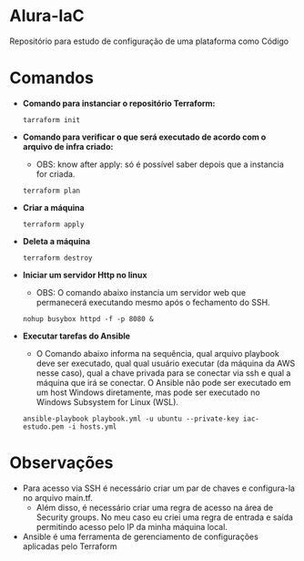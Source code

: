 # Alura-IaC
Repositório para estudo de configuração de uma plataforma como Código

# Comandos
 - **Comando para instanciar o repositório Terraform:**
    ~~~~
    tarraform init
    ~~~~
 - **Comando para verificar o que será executado de acordo com o arquivo de infra criado:**
    - OBS: know after apply: só é possível 
    saber depois que a instancia for criada.

    ~~~~
    terraform plan
    ~~~~
- **Criar a máquina**
    ~~~~
    terraform apply
    ~~~~

- **Deleta a máquina**
    ~~~~
    terraform destroy
    ~~~~

- **Iniciar um servidor Http no linux**
    - OBS: O comando abaixo instancia um servidor web que permanecerá executando mesmo após o fechamento do SSH.
    ~~~~
    nohup busybox httpd -f -p 8080 &
    ~~~~

- **Executar tarefas do Ansible**
    - O Comando abaixo informa na sequência, qual arquivo playbook deve ser executado, qual qual usuário executar (da máquina da AWS nesse caso), qual a chave privada para se conectar via ssh e qual a máquina que irá se conectar. O Ansible não pode ser executado em um host Windows diretamente, mas pode ser executado no Windows Subsystem for Linux (WSL).   
    ~~~~
    ansible-playbook playbook.yml -u ubuntu --private-key iac-estudo.pem -i hosts.yml
    ~~~~

# Observações

- Para acesso via SSH é necessário criar um par de chaves e configura-la no arquivo main.tf.
    - Além disso, é necessário criar uma regra de acesso na área de Security groups. No meu caso eu criei uma regra de entrada e saída permitindo acesso pelo IP da minha máquina local.
- Ansible é uma ferramenta de gerenciamento de configurações aplicadas pelo Terraform
